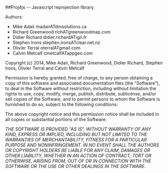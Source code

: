 ##Proj4js -- Javascript reprojection library. 
 
Authors:
- Mike Adair madairATdmsolutions.ca
- Richard Greenwood richATgreenwoodmap.com
- Didier Richard didier.richardATign.fr
- Stephen Irons stephen.ironsATclear.net.nz
- Olivier Terral oterralATgmail.com
- Calvin Metcalf cmetcalfATappgeo.com

Copyright (c) 2014, Mike Adair, Richard Greenwood, Didier Richard, Stephen Irons, Olivier Terral and Calvin Metcalf

 Permission is hereby granted, free of charge, to any person obtaining a
 copy of this software and associated documentation files (the "Software"),
 to deal in the Software without restriction, including without limitation
 the rights to use, copy, modify, merge, publish, distribute, sublicense,
 and/or sell copies of the Software, and to permit persons to whom the
 Software is furnished to do so, subject to the following conditions:

 The above copyright notice and this permission notice shall be included
 in all copies or substantial portions of the Software.

 _THE SOFTWARE IS PROVIDED "AS IS", WITHOUT WARRANTY OF ANY KIND, EXPRESS
 OR IMPLIED, INCLUDING BUT NOT LIMITED TO THE WARRANTIES OF MERCHANTABILITY,
 FITNESS FOR A PARTICULAR PURPOSE AND NONINFRINGEMENT. IN NO EVENT SHALL
 THE AUTHORS OR COPYRIGHT HOLDERS BE LIABLE FOR ANY CLAIM, DAMAGES OR OTHER
 LIABILITY, WHETHER IN AN ACTION OF CONTRACT, TORT OR OTHERWISE, ARISING
 FROM, OUT OF OR IN CONNECTION WITH THE SOFTWARE OR THE USE OR OTHER
 DEALINGS IN THE SOFTWARE._
